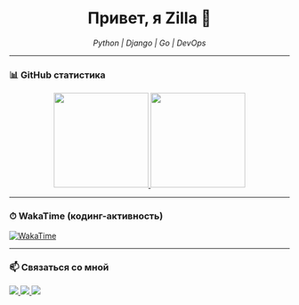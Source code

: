 <h1 align="center">Привет, я Zilla 👋</h1>

<p align="center">
  <em>Python | Django | Go | DevOps</em>
</p>

---

### 📊 GitHub статистика

<div align="center">
  <a href="https://github.com/anuraghazra/github-readme-stats">
    <img height="170px" src="https://github-readme-stats.vercel.app/api?username=zilla998&show_icons=true&theme=tokyonight&count_private=true&hide_rank=false" />
  </a>
  <a href="https://github.com/anuraghazra/github-readme-stats">
    <img height="170px" src="https://github-readme-stats.vercel.app/api/top-langs/?username=zilla998&layout=compact&theme=tokyonight" />
  </a>
</div>

---

### ⏱ WakaTime (кодинг-активность)

[![WakaTime](https://github-readme-stats.vercel.app/api/wakatime?username=zilla998&theme=tokyonight&layout=compact)](https://wakatime.com/@zilla998)

---

### 📫 Связаться со мной

<p>
  <a href="https://t.me/zilla998">
    <img src="https://img.shields.io/badge/-Telegram-2CA5E0?style=for-the-badge&logo=telegram&logoColor=white" />
  </a>
  <a href="mailto:zilla998@proton.me">
    <img src="https://img.shields.io/badge/-Gmail-D14836?style=for-the-badge&logo=gmail&logoColor=white" />
  </a>
  <a href="https://github.com/zilla998">
    <img src="https://img.shields.io/badge/-GitHub-181717?style=for-the-badge&logo=github&logoColor=white" />
  </a>
</p>
